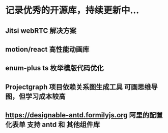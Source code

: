 # 记录优秀的开源库，持续更新中...

## Jitsi  webRTC 解决方案


## motion/react 高性能动画库


## enum-plus ts 枚举模版代码优化


## Projectgraph 项目依赖关系图生成工具 可画思维导图，但学习成本较高


##  https://designable-antd.formilyjs.org 阿里的配置化表单 支持 antd 和 其他组件库